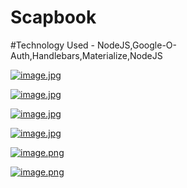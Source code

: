 # Scapbook
#Technology Used - NodeJS,Google-O-Auth,Handlebars,Materialize,NodeJS

[![image.jpg](https://s8.postimg.org/mjy8o5jjl/image.png)](https://postimg.org/image/mjy8o5jjl/)

[![image.jpg](https://s8.postimg.org/q4u46tis1/image.png)](https://postimg.org/image/q4u46tis1/) 

[![image.jpg](https://s8.postimg.org/eship12dd/image.png)](https://postimg.org/image/eship12dd/)

[![image.jpg](https://s8.postimg.org/lvpe4pcyp/image.png)](https://postimg.org/image/lvpe4pcyp/)

[![image.png](https://s8.postimg.org/iouul2sit/image.png)](https://postimg.org/image/lvpe4pcyp/)

[![image.png](https://s8.postimg.org/597tvmcb9/image.png)](https://postimg.org/image/glkfdel01/)



